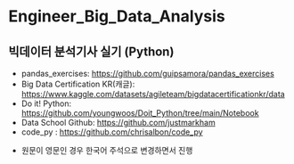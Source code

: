 # Engineer_Big_Data_Analysis
빅데이터 분석기사 실기 (Python)
---

- pandas_exercises: https://github.com/guipsamora/pandas_exercises
- Big Data Certification KR(캐글): https://www.kaggle.com/datasets/agileteam/bigdatacertificationkr/data
- Do it! Python: https://github.com/youngwoos/Doit_Python/tree/main/Notebook
- Data School Github: https://github.com/justmarkham
- code_py : https://github.com/chrisalbon/code_py

* 원문이 영문인 경우 한국어 주석으로 변경하면서 진행
